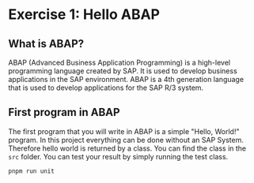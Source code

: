 # Exercise 1: Hello ABAP

## What is ABAP?

ABAP (Advanced Business Application Programming) is a high-level programming language created by SAP. It is used to develop business applications in the SAP environment. ABAP is a 4th generation language that is used to develop applications for the SAP R/3 system.

## First program in ABAP

The first program that you will write in ABAP is a simple "Hello, World!" program. In this project everything can be done without an SAP System.
Therefore hello world is returned by a class. You can find the class in the `src` folder.
You can test your result by simply running the test class.
```bash
pnpm run unit
```

